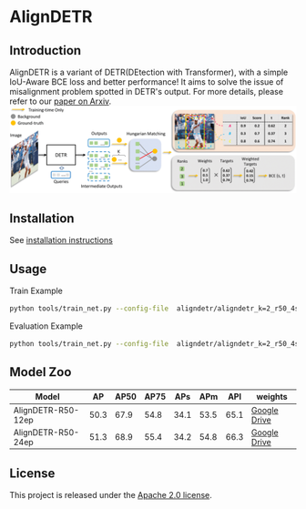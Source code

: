 # AlignDETR
## Introduction
AlignDETR is a variant of DETR(DEtection with Transformer), with a simple IoU-Aware BCE loss and better performance! It aims to solve the issue of misalignment problem spotted in DETR's output.
For more details, please refer to our [paper on Arxiv](). 
<img src="assets/aligndetr.png" >

## Installation 
See [installation instructions](INSTALL.md) 
## Usage
Train Example
```bash
python tools/train_net.py --config-file  aligndetr/aligndetr_k=2_r50_4scale_12ep.py --num-gpus 8
```
Evaluation Example
```bash
python tools/train_net.py --config-file  aligndetr/aligndetr_k=2_r50_4scale_12ep.py --num-gpus 8 --eval train.init_checkpoint=/path/to/checkpoint
```
## Model Zoo

|Model|AP|AP50|AP75|APs|APm|APl|weights|
|----|----|----|----|----|----|----|----|
|AlignDETR-R50-12ep|50.3|67.9|54.8|34.1|53.5|65.1|[Google Drive](https://drive.google.com/file/d/12xSxD_Z9KI8bejSlO1td1XcZ-Ns00rTi/view?usp=share_link)|
|AlignDETR-R50-24ep|51.3|68.9|55.4|34.2|54.8|66.3|[Google Drive](https://drive.google.com/file/d/1zQYe78fDdCmK3nwbAWYLvGCdQCFsTqoX/view?usp=share_link)|


## License
This project is released under the [Apache 2.0 license](LICENSE).
